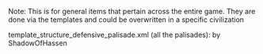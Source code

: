 Note: This is for general items that pertain across the entire game. They are done via the templates and could be overwritten in a specific civilization

template_structure_defensive_palisade.xml (all the palisades): by ShadowOfHassen

